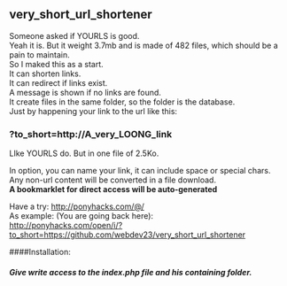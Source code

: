 ## very_short_url_shortener
Someone asked if YOURLS is good.<br>
Yeah it is. But it weight 3.7mb and is made of 482 files, which should be a pain to maintain.<br>
So I maked this as a start.<br>
It can shorten links.<br>
It can redirect if links exist.<br>
A message is shown if no links are found.<br>
It create files in the same folder, so the folder is the database.<br>
Just by happening your link to the url like this:<br>
### ?to_short=http://A_very_LOONG_link<br>
LIke YOURLS do. But in one file of 2.5Ko.

In option, you can name your link, it can include space or special chars.<br>
Any non-url content will be converted in a file download.<br>
**A bookmarklet for direct access will be auto-generated** <br>

Have a try: http://ponyhacks.com/@/ <br>
As example: (You are going back here): <br>
http://ponyhacks.com/open/i/?to_short=https://github.com/webdev23/very_short_url_shortener

####Installation: 
#### *Give write access to the index.php file and his containing folder.*
